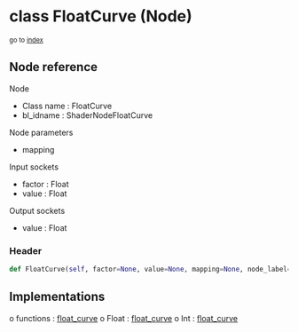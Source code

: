 # class FloatCurve (Node)

<sub>go to [index](/docs/index.md)</sub>

## Node reference

Node
 - Class name : FloatCurve
 - bl_idname : ShaderNodeFloatCurve

Node parameters
 - mapping

Input sockets
 - factor : Float
 - value : Float

Output sockets
 - value : Float

### Header

``` python
def FloatCurve(self, factor=None, value=None, mapping=None, node_label=None, node_color=None):
```

## Implementations

o functions : [float_curve](/docs/GeoNodes_classes/GLOBAL.md#float_curve)
o Float : [float_curve](/docs/GeoNodes_classes/Float.md#float_curve) 
o Int : [float_curve](/docs/GeoNodes_classes/Int.md#float_curve) 

